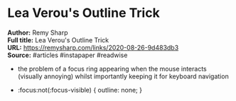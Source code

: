 # Lea Verou's Outline Trick

**Author:** Remy Sharp  
**Full title:** Lea Verou's Outline Trick  
**URL:** https://remysharp.com/links/2020-08-26-9d483db3  
**Source:** #articles #instapaper #readwise

- the problem of a focus ring appearing when the mouse interacts (visually annoying) whilst importantly keeping it for keyboard navigation 
   
- :focus:not(:focus-visible) { outline: none; } 
   

